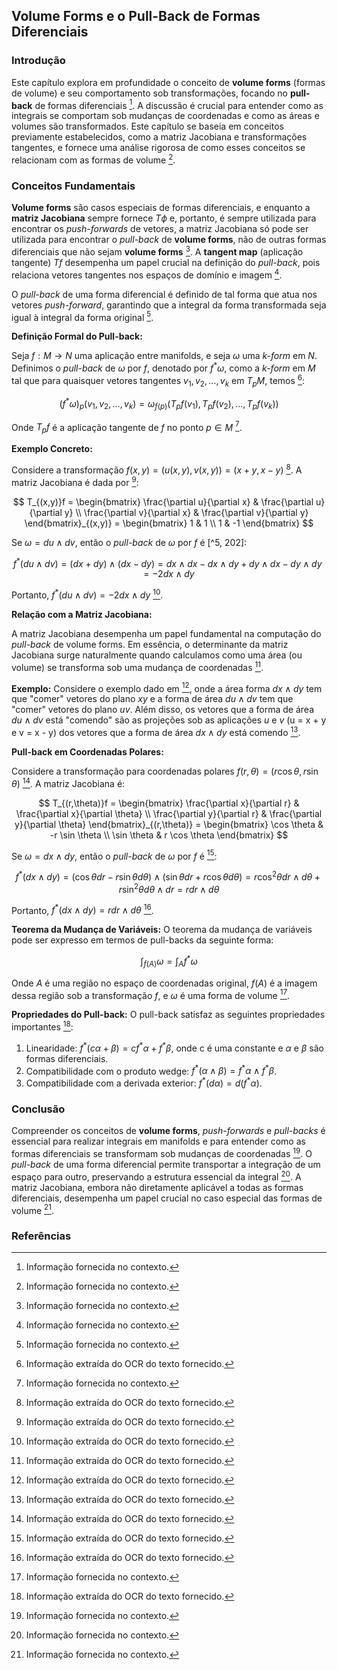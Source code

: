 ## Volume Forms e o Pull-Back de Formas Diferenciais

### Introdução
Este capítulo explora em profundidade o conceito de **volume forms** (formas de volume) e seu comportamento sob transformações, focando no **pull-back** de formas diferenciais [^1]. A discussão é crucial para entender como as integrais se comportam sob mudanças de coordenadas e como as áreas e volumes são transformados. Este capítulo se baseia em conceitos previamente estabelecidos, como a matriz Jacobiana e transformações tangentes, e fornece uma análise rigorosa de como esses conceitos se relacionam com as formas de volume [^1].

### Conceitos Fundamentais

**Volume forms** são casos especiais de formas diferenciais, e enquanto a **matriz Jacobiana** sempre fornece $T\phi$ e, portanto, é sempre utilizada para encontrar os *push-forwards* de vetores, a matriz Jacobiana só pode ser utilizada para encontrar o *pull-back* de **volume forms**, não de outras formas diferenciais que não sejam **volume forms** [^1]. A **tangent map** (aplicação tangente) $Tf$ desempenha um papel crucial na definição do *pull-back*, pois relaciona vetores tangentes nos espaços de domínio e imagem [^1].

O *pull-back* de uma forma diferencial é definido de tal forma que atua nos vetores *push-forward*, garantindo que a integral da forma transformada seja igual à integral da forma original [^1].

**Definição Formal do Pull-back:**

Seja $f: M \rightarrow N$ uma aplicação entre manifolds, e seja $\omega$ uma *k-form* em $N$. Definimos o *pull-back* de $\omega$ por $f$, denotado por $f^*\omega$, como a *k-form* em $M$ tal que para quaisquer vetores tangentes $v_1, v_2, ..., v_k$ em $T_pM$, temos [^27]:

$$(f^*\omega)_p(v_1, v_2, ..., v_k) = \omega_{f(p)}(T_pf(v_1), T_pf(v_2), ..., T_pf(v_k))$$

Onde $T_pf$ é a aplicação tangente de $f$ no ponto $p \in M$ [^1].

**Exemplo Concreto:**

Considere a transformação $f(x, y) = (u(x, y), v(x, y)) = (x + y, x - y)$ [^5].  A matriz Jacobiana é dada por [^6]:

$$
T_{(x,y)}f = \begin{bmatrix}
\frac{\partial u}{\partial x} & \frac{\partial u}{\partial y} \\
\frac{\partial v}{\partial x} & \frac{\partial v}{\partial y}
\end{bmatrix}_{(x,y)} = \begin{bmatrix}
1 & 1 \\
1 & -1
\end{bmatrix}
$$

Se $\omega = du \wedge dv$, então o *pull-back* de $\omega$ por $f$ é [^5, 202]:

$$
f^*(du \wedge dv) = (dx + dy) \wedge (dx - dy) = dx \wedge dx - dx \wedge dy + dy \wedge dx - dy \wedge dy = -2 dx \wedge dy
$$

Portanto, $f^*(du \wedge dv) = -2 dx \wedge dy$ [^5].

**Relação com a Matriz Jacobiana:**

A matriz Jacobiana desempenha um papel fundamental na computação do *pull-back* de volume forms. Em essência, o determinante da matriz Jacobiana surge naturalmente quando calculamos como uma área (ou volume) se transforma sob uma mudança de coordenadas [^202].

**Exemplo:**
Considere o exemplo dado em [^195], onde a área forma $dx \wedge dy$ tem que "comer" vetores do plano $xy$ e a forma de área $du \wedge dv$ tem que "comer" vetores do plano $uv$. Além disso, os vetores que a forma de área $du \wedge dv$ está "comendo" são as projeções sob as aplicações $u$ e $v$ (u = x + y e v = x - y) dos vetores que a forma de área $dx \wedge dy$ está comendo [^195].

**Pull-back em Coordenadas Polares:**

Considere a transformação para coordenadas polares $f(r, \theta) = (r \cos \theta, r \sin \theta)$ [^206]. A matriz Jacobiana é:

$$
T_{(r,\theta)}f = \begin{bmatrix}
\frac{\partial x}{\partial r} & \frac{\partial x}{\partial \theta} \\
\frac{\partial y}{\partial r} & \frac{\partial y}{\partial \theta}
\end{bmatrix}_{(r,\theta)} = \begin{bmatrix}
\cos \theta & -r \sin \theta \\
\sin \theta & r \cos \theta
\end{bmatrix}
$$

Se $\omega = dx \wedge dy$, então o *pull-back* de $\omega$ por $f$ é [^208]:

$$
f^*(dx \wedge dy) = (\cos \theta dr - r \sin \theta d\theta) \wedge (\sin \theta dr + r \cos \theta d\theta) = r \cos^2 \theta dr \wedge d\theta + r \sin^2 \theta d\theta \wedge dr = r dr \wedge d\theta
$$

Portanto, $f^*(dx \wedge dy) = r dr \wedge d\theta$ [^208].

**Teorema da Mudança de Variáveis:**
O teorema da mudança de variáveis pode ser expresso em termos de pull-backs da seguinte forma:

$$\int_{f(A)} \omega = \int_{A} f^*\omega$$

Onde $A$ é uma região no espaço de coordenadas original, $f(A)$ é a imagem dessa região sob a transformação $f$, e $\omega$ é uma forma de volume [^1].

**Propriedades do Pull-back:**
O pull-back satisfaz as seguintes propriedades importantes [^224]:
1. Linearidade: $f^*(c\alpha + \beta) = c f^*\alpha + f^*\beta$, onde c é uma constante e $\alpha$ e $\beta$ são formas diferenciais.
2. Compatibilidade com o produto wedge: $f^*(\alpha \wedge \beta) = f^*\alpha \wedge f^*\beta$.
3. Compatibilidade com a derivada exterior: $f^*(d\alpha) = d(f^*\alpha)$.

### Conclusão

Compreender os conceitos de **volume forms**, *push-forwards* e *pull-backs* é essencial para realizar integrais em manifolds e para entender como as formas diferenciais se transformam sob mudanças de coordenadas [^1]. O *pull-back* de uma forma diferencial permite transportar a integração de um espaço para outro, preservando a estrutura essencial da integral [^1]. A matriz Jacobiana, embora não diretamente aplicável a todas as formas diferenciais, desempenha um papel crucial no caso especial das formas de volume [^1].

### Referências
[^1]: Informação fornecida no contexto.
[^5]: Informação extraída do OCR do texto fornecido.
[^6]: Informação extraída do OCR do texto fornecido.
[^27]: Informação extraída do OCR do texto fornecido.
[^195]: Informação extraída do OCR do texto fornecido.
[^202]: Informação extraída do OCR do texto fornecido.
[^206]: Informação extraída do OCR do texto fornecido.
[^208]: Informação extraída do OCR do texto fornecido.
[^224]: Informação extraída do OCR do texto fornecido.
<!-- END -->